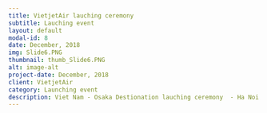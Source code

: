 ```yaml
---
title: VietjetAir lauching ceremony  
subtitle: Lauching event
layout: default
modal-id: 8
date: December, 2018
img: Slide6.PNG
thumbnail: thumb_Slide6.PNG
alt: image-alt
project-date: December, 2018
client: VietjetAir
category: Launching event
description: Viet Nam - Osaka Destionation lauching ceremony  - Ha Noi 
---
```

